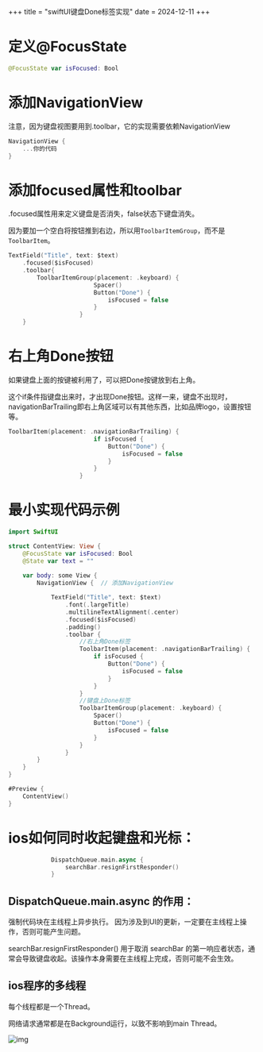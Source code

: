 +++
title = "swiftUI键盘Done标签实现"
date = 2024-12-11
+++

# 定义@FocusState

```swift
@FocusState var isFocused: Bool
```

# 添加NavigationView

注意，因为键盘视图要用到.toolbar，它的实现需要依赖NavigationView

```swift
NavigationView {
	...你的代码
}
```

# 添加focused属性和toolbar

.focused属性用来定义键盘是否消失，false状态下键盘消失。

因为要加一个空白将按钮推到右边，所以用`ToolbarItemGroup`，而不是`ToolbarItem`。

```swift
TextField("Title", text: $text)
	.focused($isFocused)
	.toolbar{
		ToolbarItemGroup(placement: .keyboard) {
                        Spacer()
                        Button("Done") {
                            isFocused = false
                        }
                    }
	}
```

# 右上角Done按钮

如果键盘上面的按键被利用了，可以把Done按键放到右上角。

这个if条件指键盘出来时，才出现Done按钮。这样一来，键盘不出现时，navigationBarTrailing即右上角区域可以有其他东西，比如品牌logo，设置按钮等。

```swift
ToolbarItem(placement: .navigationBarTrailing) {
                        if isFocused {
                            Button("Done") {
                                isFocused = false
                            }
                        }
                    }
```

# 最小实现代码示例

```swift
import SwiftUI

struct ContentView: View {
    @FocusState var isFocused: Bool
    @State var text = ""
    
    var body: some View {
        NavigationView {  // 添加NavigationView

            TextField("Title", text: $text)
                .font(.largeTitle)
                .multilineTextAlignment(.center)
                .focused($isFocused)
                .padding()
                .toolbar {
                    //右上角Done标签
                    ToolbarItem(placement: .navigationBarTrailing) {
                        if isFocused {
                            Button("Done") {
                                isFocused = false
                            }
                        }
                    }
                    //键盘上Done标签
                    ToolbarItemGroup(placement: .keyboard) {
                        Spacer()
                        Button("Done") {
                            isFocused = false
                        }
                    }
                }
        }
    }
}

#Preview {
    ContentView()
}

```


# ios如何同时收起键盘和光标：

```swift
            DispatchQueue.main.async {
                searchBar.resignFirstResponder()
            }
```

## DispatchQueue.main.async 的作用：

强制代码块在主线程上异步执行。 因为涉及到UI的更新，一定要在主线程上操作，否则可能产生问题。

searchBar.resignFirstResponder() 用于取消 searchBar 的第一响应者状态，通常会导致键盘收起。该操作本身需要在主线程上完成，否则可能不会生效。

## ios程序的多线程

每个线程都是一个Thread。

网络请求通常都是在Background运行，以致不影响到main Thread。

![img](https://linxz-aliyun.oss-cn-shenzhen.aliyuncs.com/images/202412111424361.png)
